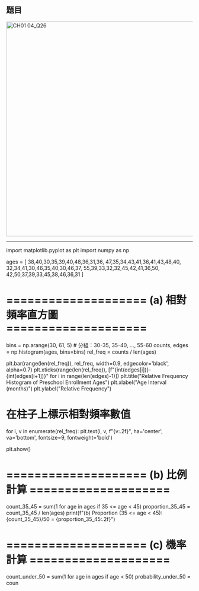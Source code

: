 ## 題目
<img width="559" height="579" alt="CH01 04_Q26" src="https://github.com/user-attachments/assets/c3c49a80-ea28-4a57-b373-1143db90106a" />

---
import matplotlib.pyplot as plt
import numpy as np

ages = [
    38,40,30,35,39,40,48,36,31,36,
    47,35,34,43,41,36,41,43,48,40,
    32,34,41,30,46,35,40,30,46,37,
    55,39,33,32,32,45,42,41,36,50,
    42,50,37,39,33,45,38,46,36,31
]

# ==================== (a) 相對頻率直方圖 ====================
bins = np.arange(30, 61, 5)  # 分組：30-35, 35-40, ..., 55-60
counts, edges = np.histogram(ages, bins=bins)
rel_freq = counts / len(ages)

plt.bar(range(len(rel_freq)), rel_freq, width=0.9, edgecolor='black', alpha=0.7)
plt.xticks(range(len(rel_freq)), [f"{int(edges[i])}-{int(edges[i+1])}" for i in range(len(edges)-1)])
plt.title("Relative Frequency Histogram of Preschool Enrollment Ages")
plt.xlabel("Age Interval (months)")
plt.ylabel("Relative Frequency")

# 在柱子上標示相對頻率數值
for i, v in enumerate(rel_freq):
    plt.text(i, v, f"{v:.2f}", ha='center', va='bottom', fontsize=9, fontweight='bold')

plt.show()

# ==================== (b) 比例計算 ====================
count_35_45 = sum(1 for age in ages if 35 <= age < 45)
proportion_35_45 = count_35_45 / len(ages)
print(f"(b) Proportion (35 <= age < 45): {count_35_45}/50 = {proportion_35_45:.2f}")

# ==================== (c) 機率計算 ====================
count_under_50 = sum(1 for age in ages if age < 50)
probability_under_50 = coun
